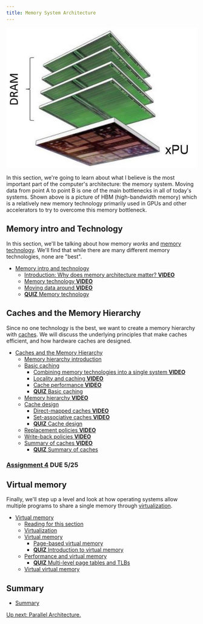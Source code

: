 ```yaml
---
title: Memory System Architecture
---
```


![HBM memory](/img/hbm.jpg)

In this section, we're going to learn about what I believe is the most important part of the computer's architecture: the memory system.
Moving data from point A to point B is one of the main bottlenecks in all of today's systems.
Shown above is a picture of HBM (high-bandwidth memory) which is a relatively new memory technology primarily used in GPUs and other accelerators to try to overcome this memory bottleneck.

## Memory intro and Technology

In this section, we'll be talking about how memory *works* and [memory technology](./technology.md).
We'll find that while there are many different memory technologies, none are "best".

* [Memory intro and technology](./technology.md)
  * [Introduction: Why does memory architecture matter? **VIDEO**](./technology.md#introduction-why-does-memory-architecture-matter-video-)
  * [Memory technology **VIDEO**](./technology.md#memory-technology-video-)
  * [Moving data around **VIDEO**](./technology.md#moving-data-around-video-)
  * [**QUIZ** Memory technology](./technology.md#quiz-memory-technology)

## Caches and the Memory Hierarchy

Since no one technology is the best, we want to create a memory hierarchy with [caches](./caches.md).
We will discuss the underlying principles that make caches efficient, and how hardware caches are designed.

* [Caches and the Memory Hierarchy](./caches.md)
  * [Memory hierarchy introduction](./caches.md#memory-hierarchy-introduction)
  * [Basic caching](./caches.md#basic-caching)
    * [Combining memory technologies into a single system **VIDEO**](./caches.md#combining-memory-technologies-into-a-single-system-video)
    * [Locality and caching **VIDEO**](./caches.md#locality-and-caching-video)
    * [Cache performance **VIDEO**](./caches.md#cache-performance-video)
    * [**QUIZ** Basic caching](./caches.md#quiz-basic-caching)
  * [Memory hierarchy **VIDEO**](./caches.md#memory-hierarchy-video)
  * [Cache design](./caches.md#cache-design)
    * [Direct-mapped caches **VIDEO**](./caches.md#direct-mapped-caches-video)
    * [Set-associative caches **VIDEO**](./caches.md#set-associative-caches-video)
    * [**QUIZ** Cache design](./caches.md#-quiz-cache-design)
  * [Replacement policies **VIDEO**](./caches.md#replacement-policies-video)
  * [Write-back policies **VIDEO**](./caches.md#write-back-policies-video)
  * [Summary of caches **VIDEO**](./caches.md#summary-of-caches-video)
    * [**QUIZ** Summary of caches](./caches.md#-quiz-summary-of-caches)

### [Assignment 4](https://github.com/jlpteaching/dinocpu-sq20/blob/master/assignments/assignment-4.md) **DUE 5/25**

## Virtual memory

Finally, we'll step up a level and look at how operating systems allow multiple programs to share a single memory through [virtualization](./virtual.md).

* [Virtual memory](./virtual.md)
  * [Reading for this section](./virtual.md#reading-for-this-section)
  * [Virtualization](./virtual.md#virtualization)
  * [Virtual memory](./virtual.md#virtual-memory)
    * [Page-based virtual memory](./virtual.md#page-based-virtual-memory)
    * [**QUIZ** Introduction to virtual memory](./virtual.md#quiz-introduction-to-virtual-memory)
  * [Performance and virtual memory](./virtual.md#performance-and-virtual-memory)
    * [**QUIZ** Multi-level page tables and TLBs](./virtual.md#quiz-multi-level-page-tables-and-tlbs)
  * [Virtual virtual memory](./virtual.md#virtual-virtual-memory)

## Summary

* [Summary](./summary.md)

[Up next: Parallel Architecture.](../parallel/index.md)
